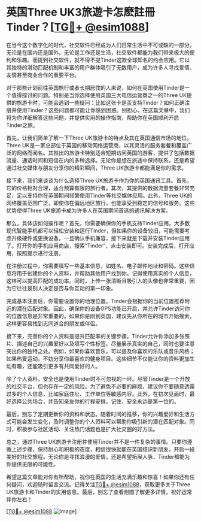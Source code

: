 # 英国Three UK3旅遊卡怎麽註冊Tinder？[[TG💪+ @esim1088](https://t.me/s/esim1088)]

在当今这个数字化的时代，社交软件已经成为人们日常生活中不可或缺的一部分。无论是在国内还是国外，无论是工作还是生活，社交软件都能为我们带来极大的便利和乐趣。而提到社交软件，就不得不提Tinder这款全球知名的约会应用。它以其独特的滑动匹配机制和丰富的用户群体吸引了无数用户，成为许多人寻找爱情、友情甚至商业合作的重要平台。

对于那些计划前往英国旅行或者长期居住的人来说，如何在英国使用Tinder是一个值得探讨的问题。特别是当你选择使用英国三大电信运营商之一的Three UK提供的旅游卡时，可能会遇到一些疑问：比如这张卡是否支持Tinder？如何正确注册并使用Tinder？这些问题都可能让你感到困惑。别担心，在这篇文章中，我们将为你详细解答这些问题，并提供实用的操作指南，帮助你在英国顺利开启Tinder之旅。

首先，让我们简单了解一下Three UK旅游卡的特点及其在英国通信市场的地位。Three UK是一家总部位于英国的移动网络运营商，以其灵活的服务套餐和覆盖广泛的网络而闻名。其推出的旅游卡特别适合短期访问英国的游客，提供了包括数据流量、通话时间和短信在内的多种选择。无论你是想在旅途中保持联系，还是希望通过社交媒体与朋友分享你的精彩瞬间，Three UK旅游卡都能满足你的需求。

接下来，我们来谈谈为什么选择Three UK旅游卡作为你的英国通讯工具。首先，它的价格相对合理，适合预算有限的旅行者。其次，其提供的数据流量套餐非常充足，足以支持你在英国期间频繁使用Tinder等社交媒体应用。此外，Three UK的网络覆盖范围广泛，即使你在偏远地区旅行，也能享受到稳定的信号和服务。这些优势使得Three UK旅游卡成为许多人在英国期间首选的通讯解决方案。

那么，具体该如何操作呢？首先，你需要确保你的手机支持Tinder应用。大多数现代智能手机都可以轻松安装和运行Tinder，但如果你的设备较旧，可能需要考虑升级硬件或更换设备。一旦确认手机兼容，接下来就是下载并安装Tinder应用了。打开你的手机应用商店，搜索“Tinder”，点击安装即可。安装完成后，打开应用，按照提示进行注册。

在注册过程中，你需要填写一些基本信息，如姓名、电子邮件地址和密码。这些信息将用于创建你的个人资料，并帮助其他用户找到你。记得使用真实的个人信息，这样可以提高匹配的成功率。同时，上传一张清晰且吸引人的头像也非常重要，因为它往往是别人决定是否与你互动的第一印象。

完成基本注册后，你需要设置你的地理位置。Tinder会根据你的当前位置推荐附近的潜在匹配对象。因此，确保你的设备GPS功能已开启，并允许Tinder访问你的位置信息是非常重要的。如果你是刚到英国，建议先从你所在的城市开始搜索，这样更容易找到志同道合的朋友或伴侣。

接下来，完善你的个人资料是提升匹配率的关键步骤。Tinder允许你添加多张照片、描述自己的兴趣爱好以及填写个性标签。尽量展示真实的自己，同时也要注意突出你的独特之处。例如，如果你喜欢音乐，可以提及你喜欢的乐队或音乐风格；如果热爱运动，不妨分享你最喜欢的健身项目。这些细节不仅能让你的资料更加生动有趣，还能吸引更多有共同爱好的人。

除了个人资料，安全也是使用Tinder时不可忽视的一环。尽管Tinder是一个开放的社交平台，但也存在一定的风险。为了避免不必要的麻烦，建议你不要随意透露过多的个人信息，比如家庭住址、工作单位等敏感内容。此外，在初次见面时，最好选择公共场合，并告知亲友你的行程安排。记住，安全永远是第一位的。

最后，别忘了定期更新你的资料和状态。随着时间的推移，你的兴趣爱好和生活方式可能会发生变化，及时调整你的个人资料可以帮助你吸引新的潜在匹配对象。同时，积极参与社区活动、关注热门话题也是扩大社交圈的好方法。

总之，通过Three UK旅游卡注册并使用Tinder并不是一件复杂的事情。只要你遵循上述步骤，保持耐心和积极的态度，相信很快就能在英国结识新朋友，开启一段美好的社交旅程。无论你是寻找浪漫的爱情，还是希望拓展人脉，Tinder都能为你提供无限的可能性。

希望这篇文章能对你有所帮助，祝你在英国的生活充满乐趣和惊喜！如果你还有任何疑问，欢迎随时留言交流。记得关注[TG💪+ @esim1088](https://t.me/s/esim1088)，获取更多关于Three UK旅游卡和Tinder的实用信息。最后，别忘了查看附图了解更多详情。祝好运常伴你左右！

[[TG💪+ @esim1088](https://t.me/s/esim1088) ![Image](https://i.postimg.cc/4NQfJmqS/Snipaste-2025-05-13-00-14-12.png)]